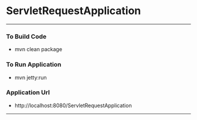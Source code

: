 # ServletRequestApplication

---

### To Build Code 
* mvn clean package 

### To Run Application 
* mvn jetty:run 

### Application Url 
* http://localhost:8080/ServletRequestApplication
---
